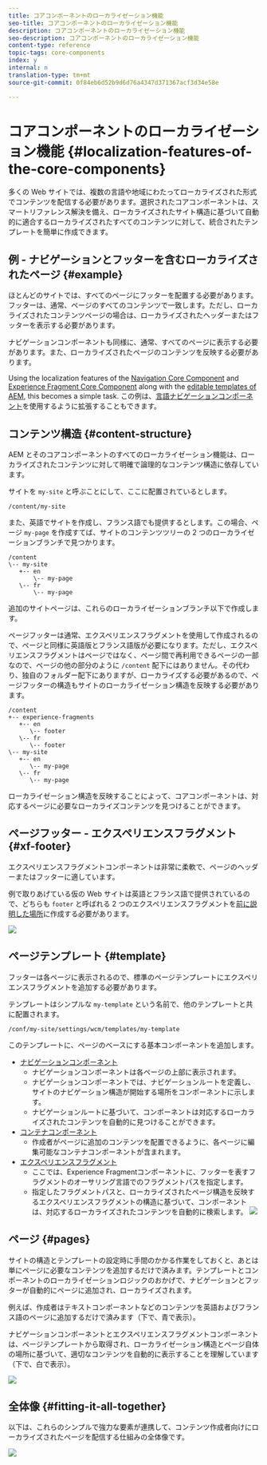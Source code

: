 ```yaml
---
title: コアコンポーネントのローカライゼーション機能
seo-title: コアコンポーネントのローカライゼーション機能
description: コアコンポーネントのローカライゼーション機能
seo-description: コアコンポーネントのローカライゼーション機能
content-type: reference
topic-tags: core-components
index: y
internal: n
translation-type: tm+mt
source-git-commit: 0f84eb6d52b9d6d76a4347d371367acf3d34e58e

---
```



# コアコンポーネントのローカライゼーション機能 {#localization-features-of-the-core-components}

多くの Web サイトでは、複数の言語や地域にわたってローカライズされた形式でコンテンツを配信する必要があります。選択されたコアコンポーネントは、スマートリファレンス解決を備え、ローカライズされたサイト構造に基づいて自動的に適合するローカライズされたすべてのコンテンツに対して、統合されたテンプレートを簡単に作成できます。

## 例 - ナビゲーションとフッターを含むローカライズされたページ {#example}

ほとんどのサイトでは、すべてのページにフッターを配置する必要があります。フッターは、通常、ページのすべてのコンテンツで一致します。ただし、ローカライズされたコンテンツページの場合は、ローカライズされたヘッダーまたはフッターを表示する必要があります。

ナビゲーションコンポーネントも同様に、通常、すべてのページに表示する必要があります。また、ローカライズされたページのコンテンツを反映する必要があります。

Using the localization features of the [Navigation Core Component](navigation.md) and [Experience Fragment Core Component](experience-fragment.md) along with the [editable templates of AEM](https://docs.adobe.com/content/help/en/experience-manager-64/authoring/siteandpage/templates.html), this becomes a simple task. この例は、[言語ナビゲーションコンポーネント](language-navigation.md)を使用するように拡張することもできます。

## コンテンツ構造 {#content-structure}

AEM とそのコアコンポーネントのすべてのローカライゼーション機能は、ローカライズされたコンテンツに対して明確で論理的なコンテンツ構造に依存しています。

サイトを `my-site` と呼ぶことにして、ここに配置されているとします。

```
/content/my-site
```

また、英語でサイトを作成し、フランス語でも提供するとします。この場合、ページ `my-page` を作成すてば、サイトのコンテンツツリーの 2 つのローカライゼーションブランチで見つかります。

```
/content
\-- my-site
   +-- en
       \-- my-page
   \-- fr
       \-- my-page
```

追加のサイトページは、これらのローカライゼーションブランチ以下で作成します。

ページフッターは通常、エクスペリエンスフラグメントを使用して作成されるので、ページと同様に英語版とフランス語版が必要になります。ただし、エクスペリエンスフラグメントはページではなく、ページ間で再利用できるページの一部なので、ページの他の部分のように `/content` 配下にはありません。その代わり、独自のフォルダー配下にありますが、ローカライズする必要があるので、ページフッターの構造もサイトのローカライゼーション構造を反映する必要があります。

```
/content
+-- experience-fragments
   +-- en
      \-- footer
   \-- fr
      \-- footer
\-- my-site
   +-- en
      \-- my-page
   \-- fr
      \-- my-page
```

ローカライゼーション構造を反映することによって、コアコンポーネントは、対応するページに必要なローカライズコンテンツを見つけることができます。

## ページフッター - エクスペリエンスフラグメント {#xf-footer}

エクスペリエンスフラグメントコンポーネントは非常に柔軟で、ページのヘッダーまたはフッターに適しています。

例で取りあげている仮の Web サイトは英語とフランス語で提供されているので、どちらも `footer` と呼ばれる 2 つのエクスペリエンスフラグメントを[前に説明した場所](#content-structure)に作成する必要があります。

![](assets/screen-shot-2019-09-09-11.08.28.png)

## ページテンプレート {#template}

フッターは各ページに表示されるので、標準のページテンプレートにエクスペリエンスフラグメントを追加する必要があります。

テンプレートはシンプルな `my-template` という名前で、他のテンプレートと共に配置されます。

```
/conf/my-site/settings/wcm/templates/my-template
```

このテンプレートに、ページのベースにする基本コンポーネントを追加します。

* [ナビゲーションコンポーネント](navigation.md)
   * ナビゲーションコンポーネントは各ページの上部に表示されます。
   * ナビゲーションコンポーネントでは、ナビゲーションルートを定義し、サイトのナビゲーション構造が開始する場所をコンポーネントに示します。
   * ナビゲーションルートに基づいて、コンポーネントは対応するローカライズされたコンテンツを自動的に見つけることができます。
* [コンテナコンポーネント](container.md)
   * 作成者がページに追加のコンテンツを配置できるように、各ページに編集可能なコンテナコンポーネントが含まれます。
* [エクスペリエンスフラグメント](experience-fragment.md)
   * ここでは、Experience Fragmentコンポーネントに、フッターを表すフラグメントのオーサリング言語でのフラグメントパスを指定します。
   * 指定したフラグメントパスと、ローカライズされたページ構造を反映するエクスペリエンスフラグメントの構造に基づいて、コンポーネントは、対応するローカライズされたコンテンツを自動的に検索します。
   ![](assets/screen-shot-2019-09-09-11.20.10.png)

## ページ {#pages}

サイトの構造とテンプレートの設定時に手間のかかる作業をしておくと、あとは単にページに必要なコンテンツを追加するだけで済みます。テンプレートとコンポーネントのローカライゼーションロジックのおかげで、ナビゲーションとフッターが自動的にページに追加され、ローカライズされます。

例えば、作成者はテキストコンポーネントなどのコンテンツを英語およびフランス語のページに追加するだけで済みます（下で、青で表示）。

ナビゲーションコンポーネントとエクスペリエンスフラグメントコンポーネントは、ページテンプレートから取得され、ローカライゼーション構造とページ自体の場所に基づいて、適切なコンテンツを自動的に表示することを理解しています（下で、白で表示）。

![](assets/screen-shot-2019-09-09-11.22.14.png)

## 全体像 {#fitting-it-all-together}

以下は、これらのシンプルで強力な要素が連携して、コンテンツ作成者向けにローカライズされたページを配信する仕組みの全体像です。

![](assets/screen-shot-2019-09-09-11.27.58.png)
